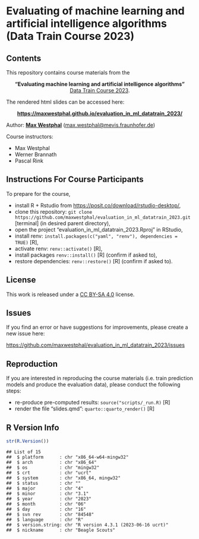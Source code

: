 
# Evaluating of machine learning and artificial intelligence algorithms (Data Train Course 2023)

<!-- badges: start -->
<!-- badges: end -->

## Contents

This repository contains course materials from the

<center>

**“Evaluating machine learning and artificial intelligence algorithms”**
</br> [Data Train Course
2023](https://www.bremen-research.de/data-train/courses/course-catalogue/course-details?event_id=45).

</center>
The rendered html slides can be accessed here:
<center>

**<https://maxwestphal.github.io/evaluation_in_ml_datatrain_2023/>**

</center>

Author: [**Max Westphal**](https://www.linkedin.com/in/maxwestphal/)
(<max.westphal@mevis.fraunhofer.de>)

Course instructors:

- Max Westphal
- Werner Brannath
- Pascal Rink

## Instructions For Course Participants

To prepare for the course,

- install R + Rstudio from <https://posit.co/download/rstudio-desktop/>,
- clone this repository:
  `git clone https://github.com/maxwestphal/evaluation_in_ml_datatrain_2023.git`
  \[terminal\] (in desired parent directory),
- open the project “evaluation_in_ml_datatrain_2023.Rproj” in RStudio,
- install renv:
  `install.packages(c("yaml", "renv"), dependencies = TRUE)` \[R\],
- activate renv: `renv::activate()` \[R\],
- install packages `renv::install()` \[R\] (confirm if asked to),
- restore dependencies: `renv::restore()` \[R\] (confirm if asked to).

## License

This work is released under a [CC BY-SA
4.0](https://creativecommons.org/licenses/by-sa/4.0/) license.

## Issues

If you find an error or have suggestions for improvements, please create
a new issue here:

<https://github.com/maxwestphal/evaluation_in_ml_datatrain_2023/issues>

## Reproduction

If you are interested in reproducing the course materials (i.e. train
prediction models and produce the evaluation data), please conduct the
following steps:

- re-produce pre-computed results: `source("scripts/_run.R)` \[R\]
- render the file “slides.qmd”: `quarto::quarto_render()` \[R\]

## R Version Info

``` r
str(R.Version())
```

    ## List of 15
    ##  $ platform      : chr "x86_64-w64-mingw32"
    ##  $ arch          : chr "x86_64"
    ##  $ os            : chr "mingw32"
    ##  $ crt           : chr "ucrt"
    ##  $ system        : chr "x86_64, mingw32"
    ##  $ status        : chr ""
    ##  $ major         : chr "4"
    ##  $ minor         : chr "3.1"
    ##  $ year          : chr "2023"
    ##  $ month         : chr "06"
    ##  $ day           : chr "16"
    ##  $ svn rev       : chr "84548"
    ##  $ language      : chr "R"
    ##  $ version.string: chr "R version 4.3.1 (2023-06-16 ucrt)"
    ##  $ nickname      : chr "Beagle Scouts"
